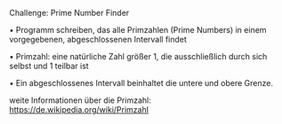 Challenge: Prime Number Finder

• Programm schreiben, das alle Primzahlen (Prime Numbers) in einem vorgegebenen, abgeschlossenen Intervall findet

• Primzahl: eine natürliche Zahl größer 1, die ausschließlich durch sich selbst und 1 teilbar ist

• Ein abgeschlossenes Intervall beinhaltet die untere und obere Grenze.

weite Informationen über die Primzahl: https://de.wikipedia.org/wiki/Primzahl
